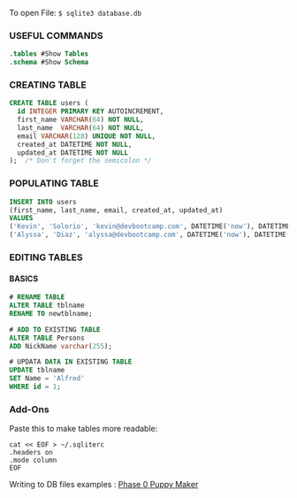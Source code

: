 
To open File: 
`$ sqlite3 database.db` 
### USEFUL COMMANDS
```sql
.tables #Show Tables
.schema #Show Schema
```

### CREATING TABLE 
```sql
CREATE TABLE users (
  id INTEGER PRIMARY KEY AUTOINCREMENT,
  first_name VARCHAR(64) NOT NULL,
  last_name  VARCHAR(64) NOT NULL,
  email VARCHAR(128) UNIQUE NOT NULL,
  created_at DATETIME NOT NULL,
  updated_at DATETIME NOT NULL
);  /* Don't forget the semicolon */
```
### POPULATING TABLE
```sql
INSERT INTO users
(first_name, last_name, email, created_at, updated_at)
VALUES
('Kevin', 'Solorio', 'kevin@devbootcamp.com', DATETIME('now'), DATETIME('now')),
('Alyssa', 'Diaz', 'alyssa@devbootcamp.com', DATETIME('now'), DATETIME('now'));
```

### EDITING TABLES
#### BASICS  
```sql
# RENAME TABLE
ALTER TABLE tblname 
RENAME TO newtblname;

# ADD TO EXISTING TABLE
ALTER TABLE Persons 
ADD NickName varchar(255);

# UPDATA DATA IN EXISTING TABLE
UPDATE tblname 
SET Name = 'Alfred' 
WHERE id = 1;
```

### Add-Ons
Paste this to make tables more readable:  
```
cat << EOF > ~/.sqliterc
.headers on
.mode column
EOF
```

Writing to DB files examples : [Phase 0 Puppy Maker](https://github.com/LucasKuhn/phase-0-tracks/blob/master/databases/puppy_maker/puppy_maker.rb)

